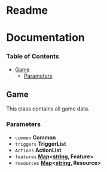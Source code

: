 # Readme

# Documentation

<!-- Generated by documentation.js. Update this documentation by updating the source code. -->

### Table of Contents

-   [Game](#game)
    -   [Parameters](#parameters)

## Game

This class contains all game data.

### Parameters

-   `common` **Common** 
-   `triggers` **TriggerList** 
-   `Actions` **ActionList** 
-   `features` **[Map](https://developer.mozilla.org/docs/Web/JavaScript/Reference/Global_Objects/Map)&lt;[string](https://developer.mozilla.org/docs/Web/JavaScript/Reference/Global_Objects/String), Feature>** 
-   `resources` **[Map](https://developer.mozilla.org/docs/Web/JavaScript/Reference/Global_Objects/Map)&lt;[string](https://developer.mozilla.org/docs/Web/JavaScript/Reference/Global_Objects/String), Resource>** 

